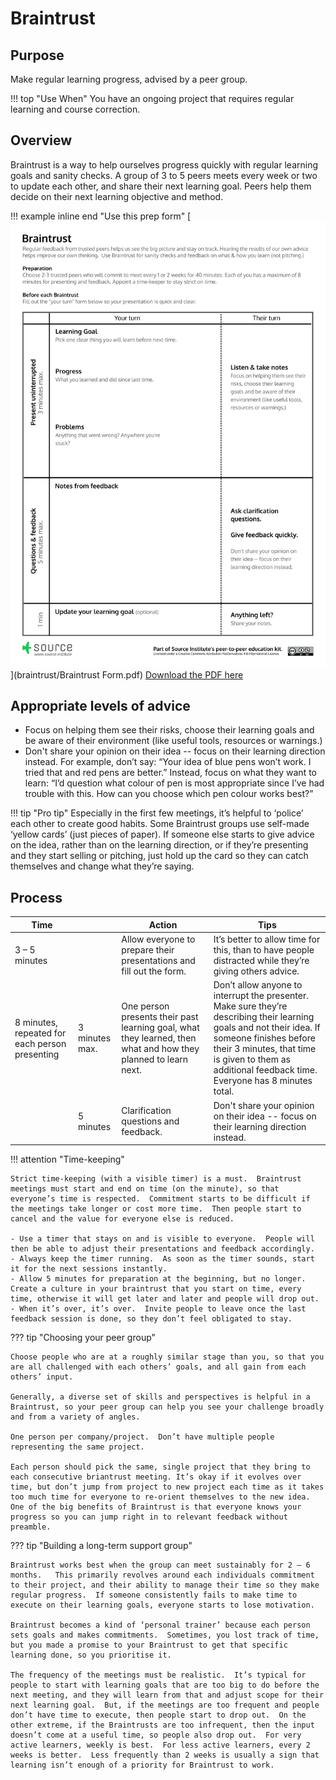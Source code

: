 # Braintrust

## Purpose
Make regular learning progress, advised by a peer group.


!!! top "Use When"
    You have an ongoing project that requires regular learning and course correction.


## Overview
Braintrust is a way to help ourselves progress quickly with regular learning goals and sanity checks.  A group of 3 to 5 peers meets every week or two to update each other, and share their next learning goal.  Peers help them decide on their next learning objective and method.

!!! example inline end "Use this prep form"
    [![](./braintrust/braintrust-form.png)](braintrust/Braintrust Form.pdf)
    [Download the PDF here](/assets/downloads/Flocks_Poster.pdf)

## Appropriate levels of advice
- Focus on helping them see their risks, choose their learning goals and be aware of their environment (like useful tools, resources or warnings.)
- Don't share your opinion on their idea -- focus on their learning direction instead. For example, don’t say: “Your idea of blue pens won’t work.  I tried that and red pens are better.”  Instead, focus on what they want to learn: “I’d question what colour of pen is most appropriate since I’ve had trouble with this.  How can you choose which pen colour works best?”

!!! tip "Pro tip"
    Especially in the first few meetings, it’s helpful to ‘police’ each other to create good habits.  Some Braintrust groups use self-made ‘yellow cards’ (just pieces of paper).  If someone else starts to give advice on the idea, rather than on the learning direction, or if they’re presenting and they start selling or pitching, just hold up the card so they can catch themselves and change what they’re saying.




## Process
| Time | | Action | Tips |
| - | - | - | - |
| 3 – 5 minutes | |Allow everyone to prepare their presentations and fill out the form. | It’s better to allow time for this, than to have people distracted while they’re giving others advice. |
| 8 minutes, repeated for each person presenting | 3 minutes max. | One person presents their past learning goal, what they learned, then what and how they planned to learn next.  | Don’t allow anyone to interrupt the presenter.  Make sure they’re describing their learning goals and not their idea. If someone finishes before their 3 minutes, that time is given to them as additional feedback time.  Everyone has 8 minutes total. |
| | 5 minutes | Clarification questions and feedback. | Don't share your opinion on their idea -- focus on their learning direction instead. |


!!! attention "Time-keeping"

    Strict time-keeping (with a visible timer) is a must.  Braintrust meetings must start and end on time (on the minute), so that everyone’s time is respected.  Commitment starts to be difficult if the meetings take longer or cost more time.  Then people start to cancel and the value for everyone else is reduced.

    - Use a timer that stays on and is visible to everyone.  People will then be able to adjust their presentations and feedback accordingly.
    - Always keep the timer running.  As soon as the timer sounds, start it for the next sessions instantly.
    - Allow 5 minutes for preparation at the beginning, but no longer.  Create a culture in your braintrust that you start on time, every time, otherwise it will get later and later and people will drop out.
    - When it’s over, it’s over.  Invite people to leave once the last feedback session is done, so they don’t feel obligated to stay.

??? tip "Choosing your peer group"

    Choose people who are at a roughly similar stage than you, so that you are all challenged with each others’ goals, and all gain from each others’ input.

    Generally, a diverse set of skills and perspectives is helpful in a Braintrust, so your peer group can help you see your challenge broadly and from a variety of angles.

    One person per company/project.  Don’t have multiple people representing the same project.

    Each person should pick the same, single project that they bring to each consecutive briantrust meeting. It’s okay if it evolves over time, but don’t jump from project to new project each time as it takes too much time for everyone to re-orient themselves to the new idea.  One of the big benefits of Braintrust is that everyone knows your progress so you can jump right in to relevant feedback without preamble.

??? tip "Building a long-term support group"

    Braintrust works best when the group can meet sustainably for 2 – 6 months.   This primarily revolves around each individuals commitment to their project, and their ability to manage their time so they make regular progress.  If someone consistently fails to make time to execute on their learning goals, everyone starts to lose motivation.

    Braintrust becomes a kind of ‘personal trainer’ because each person sets goals and makes commitments.  Sometimes, you lost track of time, but you made a promise to your Braintrust to get that specific learning done, so you prioritise it.

    The frequency of the meetings must be realistic.  It’s typical for people to start with learning goals that are too big to do before the next meeting, and they will learn from that and adjust scope for their next learning goal.  But, if the meetings are too frequent and people don’t have time to execute, then people start to drop out.  On the other extreme, if the Braintrusts are too infrequent, then the input doesn’t come at a useful time, so people also drop out.  For very active learners, weekly is best.  For less active learners, every 2 weeks is better.  Less frequently than 2 weeks is usually a sign that learning isn’t enough of a priority for Braintrust to work.



